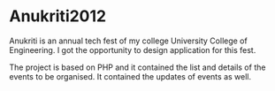 # Anukriti2012

Anukriti is an annual tech fest of my college University College of Engineering. I got the opportunity to design application for this fest.

The project is based on PHP and it contained the list and details of the events to be organised. It contained the updates of events as well.


